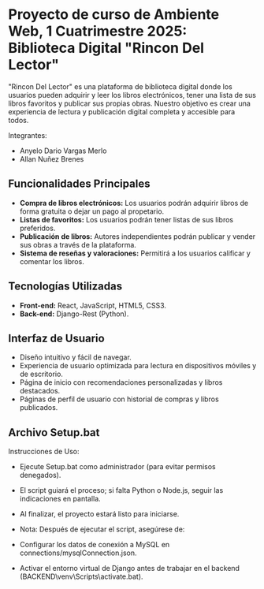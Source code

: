# Proyecto de curso de Ambiente Web, 1 Cuatrimestre 2025: Biblioteca Digital "Rincon Del Lector"

"Rincon Del Lector" es una plataforma de biblioteca digital donde los usuarios pueden adquirir y leer los
 libros electrónicos, tener una lista de sus libros favoritos y publicar sus propias obras. Nuestro objetivo 
 es crear una experiencia de lectura y publicación digital completa y accesible para todos.

Integrantes:

* Anyelo Dario Vargas Merlo
* Allan Nuñez Brenes

## Funcionalidades Principales

* **Compra de libros electrónicos:** Los usuarios podrán adquirir libros de forma gratuita o dejar un pago al propetario.
* **Listas de favoritos:** Los usuarios podrán tener listas de sus libros preferidos.
* **Publicación de libros:** Autores independientes podrán publicar y vender sus obras a través de la plataforma.
* **Sistema de reseñas y valoraciones:** Permitirá a los usuarios calificar y comentar los libros.

## Tecnologías Utilizadas

* **Front-end:** React, JavaScript, HTML5, CSS3.
* **Back-end:** Django-Rest (Python).

## Interfaz de Usuario

* Diseño intuitivo y fácil de navegar.
* Experiencia de usuario optimizada para lectura en dispositivos móviles y de escritorio.
* Página de inicio con recomendaciones personalizadas y libros destacados.
* Páginas de perfil de usuario con historial de compras y libros publicados.

## Archivo Setup.bat

Instrucciones de Uso:

* Ejecute Setup.bat como administrador (para evitar permisos denegados).

* El script guiará el proceso; si falta Python o Node.js, seguir las indicaciones en pantalla.

* Al finalizar, el proyecto estará listo para iniciarse.

* Nota: Después de ejecutar el script, asegúrese de:

* Configurar los datos de conexión a MySQL en connections/mysqlConnection.json.

* Activar el entorno virtual de Django antes de trabajar en el backend (BACKEND\venv\Scripts\activate.bat).
